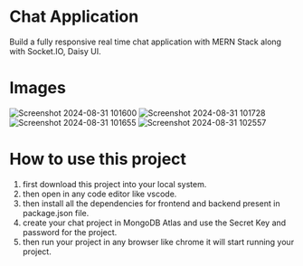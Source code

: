 # Chat Application

Build a fully responsive real time chat application with MERN Stack along with Socket.IO, Daisy UI.

# Images

![Screenshot 2024-08-31 101600](https://github.com/user-attachments/assets/5a79d5e8-d340-4e27-a988-933253dc1586)
![Screenshot 2024-08-31 101728](https://github.com/user-attachments/assets/c4dfe28d-c8a1-4381-b0bf-8eb4cb84c377)
![Screenshot 2024-08-31 101655](https://github.com/user-attachments/assets/95338153-16fa-43e7-bfd9-8c99d724be4e)
![Screenshot 2024-08-31 102557](https://github.com/user-attachments/assets/09ce0742-8239-4b99-9bb9-b1bac59d270a)


# How to use this project 

1. first download this project into your local system.
2. then open in any code editor like vscode.
3. then install all the dependencies for frontend and backend present in package.json file.
4. create your chat project in MongoDB Atlas and use the Secret Key and password for the project.
5. then run your project in any browser like chrome it will start running your project.
